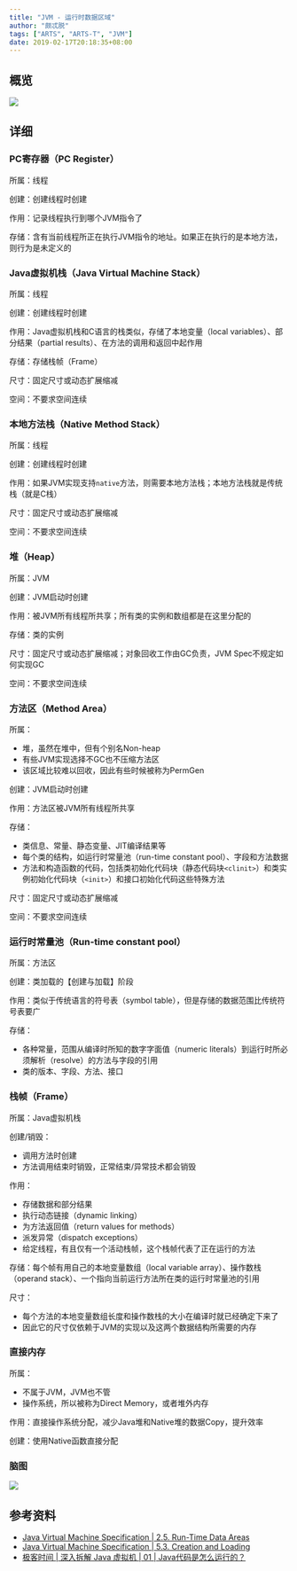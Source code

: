```yaml
---
title: "JVM - 运行时数据区域"
author: "颇忒脱"
tags: ["ARTS", "ARTS-T", "JVM"]
date: 2019-02-17T20:18:35+08:00
---
```


<!--more-->

## 概览

![](area-relations.png)

## 详细

### PC寄存器（PC Register）

所属：线程

创建：创建线程时创建

作用：记录线程执行到哪个JVM指令了

存储：含有当前线程所正在执行JVM指令的地址。如果正在执行的是本地方法，则行为是未定义的

### Java虚拟机栈（Java Virtual Machine Stack）

所属：线程

创建：创建线程时创建

作用：Java虚拟机栈和C语言的栈类似，存储了本地变量（local variables）、部分结果（partial results）、在方法的调用和返回中起作用

存储：存储栈帧（Frame）

尺寸：固定尺寸或动态扩展缩减

空间：不要求空间连续

### 本地方法栈（Native Method Stack）

所属：线程

创建：创建线程时创建

作用：如果JVM实现支持`native`方法，则需要本地方法栈；本地方法栈就是传统栈（就是C栈）

尺寸：固定尺寸或动态扩展缩减

空间：不要求空间连续

### 堆（Heap）

所属：JVM

创建：JVM启动时创建

作用：被JVM所有线程所共享；所有类的实例和数组都是在这里分配的

存储：类的实例

尺寸：固定尺寸或动态扩展缩减；对象回收工作由GC负责，JVM Spec不规定如何实现GC

空间：不要求空间连续

### 方法区（Method Area）

所属：

* 堆，虽然在堆中，但有个别名Non-heap
* 有些JVM实现选择不GC也不压缩方法区
* 该区域比较难以回收，因此有些时候被称为PermGen

创建：JVM启动时创建

作用：方法区被JVM所有线程所共享

存储：

* 类信息、常量、静态变量、JIT编译结果等
* 每个类的结构，如运行时常量池（run-time constant pool）、字段和方法数据
* 方法和构造函数的代码，包括类初始化代码块（静态代码块`<clinit>`）和类实例初始化代码块（`<init>`）和接口初始化代码这些特殊方法

尺寸：固定尺寸或动态扩展缩减

空间：不要求空间连续

### 运行时常量池（Run-time constant pool）

所属：方法区

创建：类加载的【创建与加载】阶段

作用：类似于传统语言的符号表（symbol table），但是存储的数据范围比传统符号表要广

存储：

* 各种常量，范围从编译时所知的数字字面值（numeric literals）到运行时所必须解析（resolve）的方法与字段的引用
* 类的版本、字段、方法、接口

### 栈帧（Frame）

所属：Java虚拟机栈

创建/销毁：

* 调用方法时创建
* 方法调用结束时销毁，正常结束/异常技术都会销毁

作用：

* 存储数据和部分结果
* 执行动态链接（dynamic linking）
* 为方法返回值（return values for methods）
* 派发异常（dispatch exceptions）
* 给定线程，有且仅有一个活动栈帧，这个栈帧代表了正在运行的方法

存储：每个帧有用自己的本地变量数组（local variable array）、操作数栈（operand stack）、一个指向当前运行方法所在类的运行时常量池的引用

尺寸：

* 每个方法的本地变量数组长度和操作数栈的大小在编译时就已经确定下来了
* 因此它的尺寸仅依赖于JVM的实现以及这两个数据结构所需要的内存

### 直接内存

所属：

* 不属于JVM，JVM也不管
* 操作系统，所以被称为Direct Memory，或者堆外内存

作用：直接操作系统分配，减少Java堆和Native堆的数据Copy，提升效率

创建：使用Native函数直接分配

### 脑图

![](areas.png)

## 参考资料

* [Java Virtual Machine Specification | 2.5. Run-Time Data Areas][jvms-2.5]
* [Java Virtual Machine Specification | 5.3. Creation and Loading][jvms-5.3]
* [极客时间 | 深入拆解 Java 虚拟机 | 01 | Java代码是怎么运行的？][geektime]


[jvms-2.5]: https://docs.oracle.com/javase/specs/jvms/se8/html/jvms-2.html#jvms-2.5
[geektime]: https://time.geekbang.org/column/article/11289
[jvms-5.3]: https://docs.oracle.com/javase/specs/jvms/se8/html/jvms-5.html#jvms-5.3